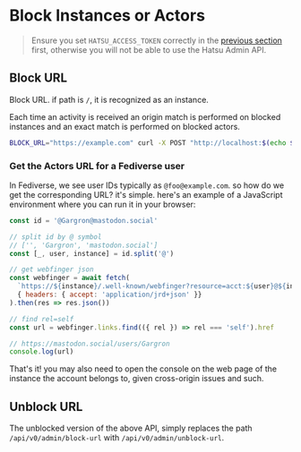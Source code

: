 # Block Instances or Actors

> Ensure you set `HATSU_ACCESS_TOKEN` correctly in the [previous section](./environments.md#hatsu_access_token-optional) first, otherwise you will not be able to use the Hatsu Admin API.

## Block URL

Block URL. if path is `/`, it is recognized as an instance.

Each time an activity is received an origin match is performed on blocked instances and an exact match is performed on blocked actors.

```bash
BLOCK_URL="https://example.com" curl -X POST "http://localhost:$(echo $HATSU_LISTEN_PORT)/api/v0/admin/block-url?url=$(echo $BLOCK_URL)&token=$(echo $HATSU_ACCESS_TOKEN)"
```

### Get the Actors URL for a Fediverse user

In Fediverse, we see user IDs typically as `@foo@example.com`. so how do we get the corresponding URL? it's simple. here's an example of a JavaScript environment where you can run it in your browser:

```js
const id = '@Gargron@mastodon.social'

// split id by @ symbol
// ['', 'Gargron', 'mastodon.social']
const [_, user, instance] = id.split('@')

// get webfinger json
const webfinger = await fetch(
  `https://${instance}/.well-known/webfinger?resource=acct:${user}@${instance}`,
  { headers: { accept: 'application/jrd+json' }}
).then(res => res.json())

// find rel=self
const url = webfinger.links.find(({ rel }) => rel === 'self').href

// https://mastodon.social/users/Gargron
console.log(url)
```

That's it! you may also need to open the console on the web page of the instance the account belongs to, given cross-origin issues and such.

## Unblock URL

The unblocked version of the above API, simply replaces the path `/api/v0/admin/block-url` with `/api/v0/admin/unblock-url`.
